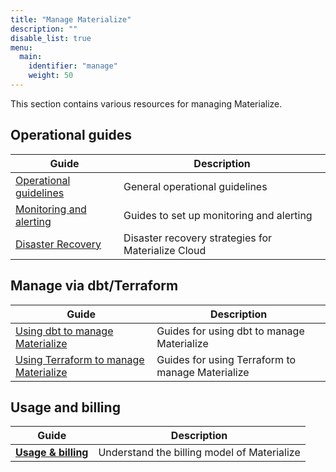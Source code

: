 ```yaml
---
title: "Manage Materialize"
description: ""
disable_list: true
menu:
  main:
    identifier: "manage"
    weight: 50
---
```


This section contains various resources for managing Materialize.

## Operational guides

| Guide | Description |
|-------|-------------|
| [Operational guidelines](/manage/operational-guidelines/) | General operational guidelines |
| [Monitoring and alerting](/manage/monitor/) | Guides to set up monitoring and alerting |
| [Disaster Recovery](/manage/disaster-recovery/) | Disaster recovery strategies for Materialize Cloud |


## Manage via dbt/Terraform

| Guide | Description |
|-------|-------------|
| [Using dbt to manage Materialize](/manage/dbt/) | Guides for using dbt to manage Materialize |
| [Using Terraform to manage Materialize](/manage/terraform/) | Guides for using Terraform to manage Materialize |

## Usage and billing

| Guide | Description |
|-------|-------------|
| [**Usage & billing**](/administration/billing/) | Understand the billing model of Materialize |
